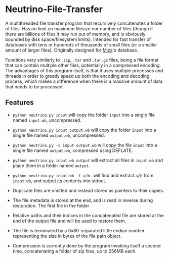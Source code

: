 # Neutrino-File-Transfer
A multithreaded file transfer program that recursively concatenates a folder of files. Has no limit on maximum filesize nor number of files (though if there are billions of files it may run out of memory, and is obviously bounded by disk space/filesystem limits). Intended for fast transfer of databases with tens or hundreds of thousands of small files (or a smaller amount of larger files). Originally designed for [Miza](https://github.com/thomas-xin/Miza)'s database.

Functions very similarly to `.zip`, `.tar` and `.tar.gz` files, being a file format that can contain multiple other files, potentially in a compressed encoding. The advantages of this program itself, is that it uses multiple processes and threads in order to greatly speed up both the encoding and decoding process, which makes a difference when there is a massive amount of data that needs to be processed.
## Features
- `python neutrino.py input` will copy the folder `input` into a single file named `input.wb`, uncompressed.
- `python neutrino.py input output.wb` will copy the folder `input` into a single file named `output.wb`, uncompressed.
- `python neutrino.py -c input output.wb` will copy the file `input` into a single file named `output.wb`, compressed using DEFLATE.
- `python neutrino.py input.wb output` will extract all files in `input.wb` and place them in a folder named `output`.
- `python neutrino.py input.wb -f a/b.` will find and extract `a/b` from `input.wb`, and output its contents into stdout.


- Duplicate files are omitted and instead stored as pointers to their copies.
- The file metadata is stored at the end, and is read in reverse during restoration. The first file in the folder 
- Relative paths and their indices in the concatenated file are stored at the end of the output file and will be used to restore them.
- The file is terminated by a 0x80-separated little endian number representing the size in bytes of the file path object.
- Compression is currently done by the program invoking itself a second time, concatenating a folder of zip files, up to 256MB each.
